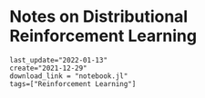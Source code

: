 # Notes on Distributional Reinforcement Learning

```@blog_meta
last_update="2022-01-13"
create="2021-12-29"
download_link = "notebook.jl"
tags=["Reinforcement Learning"]
```

```@inline notebook.jl.html
```

```@comment
```